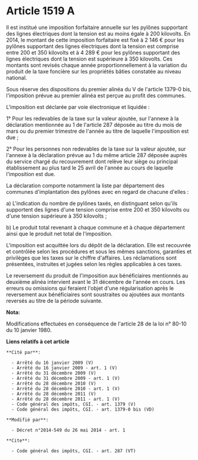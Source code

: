 # Article 1519 A

Il est institué une imposition forfaitaire annuelle sur les pylônes supportant des lignes électriques dont la tension est au
moins égale à 200 kilovolts. En 2014, le montant de cette imposition forfaitaire est fixé à 2 146 € pour les pylônes
supportant des lignes électriques dont la tension est comprise entre 200 et 350 kilovolts et à 4 289 € pour les pylônes
supportant des lignes électriques dont la tension est supérieure à 350 kilovolts. Ces montants sont revisés chaque année
proportionnellement à la variation du produit de la taxe foncière sur les propriétés bâties constatée au niveau national. 

Sous réserve des dispositions du premier alinéa du V de l'article 1379-0 bis, l'imposition prévue au premier alinéa est
perçue au profit des communes. 

L'imposition est déclarée par voie électronique et liquidée : 

1° Pour les redevables de la taxe sur la valeur ajoutée, sur l'annexe à la déclaration mentionnée au 1 de l'article 287
déposée au titre du mois de mars ou du premier trimestre de l'année au titre de laquelle l'imposition est due ; 

2° Pour les personnes non redevables de la taxe sur la valeur ajoutée, sur l'annexe à la déclaration prévue au 1 du même
article 287 déposée auprès du service chargé du recouvrement dont relève leur siège ou principal établissement au plus tard
le 25 avril de l'année au cours de laquelle l'imposition est due. 

La déclaration comporte notamment la liste par département des communes d'implantation des pylônes avec en regard de chacune
d'elles : 

a) L'indication du nombre de pylônes taxés, en distinguant selon qu'ils supportent des lignes d'une tension comprise entre
200 et 350 kilovolts ou d'une tension supérieure à 350 kilovolts ; 

b) Le produit total revenant à chaque commune et à chaque département ainsi que le produit net total de l'imposition. 

L'imposition est acquittée lors du dépôt de la déclaration. Elle est recouvrée et contrôlée selon les procédures et sous les
mêmes sanctions, garanties et privilèges que les taxes sur le chiffre d'affaires. Les réclamations sont présentées,
instruites et jugées selon les règles applicables à ces taxes. 

Le reversement du produit de l'imposition aux bénéficiaires mentionnés au deuxième alinéa intervient avant le 31 décembre de
l'année en cours. Les erreurs ou omissions qui feraient l'objet d'une régularisation après le reversement aux bénéficiaires
sont soustraites ou ajoutées aux montants reversés au titre de la période suivante.

**Nota:**

Modifications effectuées en conséquence de l'article 28 de la loi n° 80-10 du 10 janvier 1980.

**Liens relatifs à cet article**

	**Cité par**:

	  - Arrêté du 16 janvier 2009 (V)
	  - Arrêté du 16 janvier 2009 - art. 1 (V)
	  - Arrêté du 31 décembre 2009 (V)
	  - Arrêté du 31 décembre 2009 - art. 1 (V)
	  - Arrêté du 28 décembre 2010 (V)
	  - Arrêté du 28 décembre 2010 - art. 1 (V)
	  - Arrêté du 28 décembre 2011 (V)
	  - Arrêté du 28 décembre 2011 - art. 1 (V)
	  - Code général des impôts, CGI. - art. 1379 (V)
	  - Code général des impôts, CGI. - art. 1379-0 bis (VD)

	**Modifié par**:

	  - Décret n°2014-549 du 26 mai 2014 - art. 1

	**Cite**:

	  - Code général des impôts, CGI. - art. 287 (VT)
